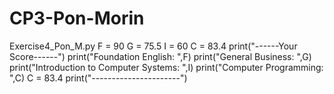 # CP3-Pon-Morin
Exercise4_Pon_M.py
F = 90
G = 75.5
I = 60
C = 83.4
print("------Your Score------")
print("Foundation English: ",F)
print("General Business: ",G)
print("Introduction to Computer Systems: ",I)
print("Computer Programming: ",C)
C = 83.4
print("----------------------")

